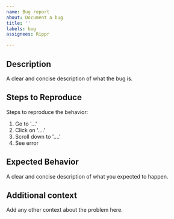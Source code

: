 ```yaml
---
name: Bug report
about: Document a bug
title: ''
labels: bug
assignees: Rippr

---
```


## Description
A clear and concise description of what the bug is.

## Steps to Reproduce
Steps to reproduce the behavior:
1. Go to '...'
2. Click on '....'
3. Scroll down to '....'
4. See error

## Expected Behavior
A clear and concise description of what you expected to happen.

## Additional context
Add any other context about the problem here.
